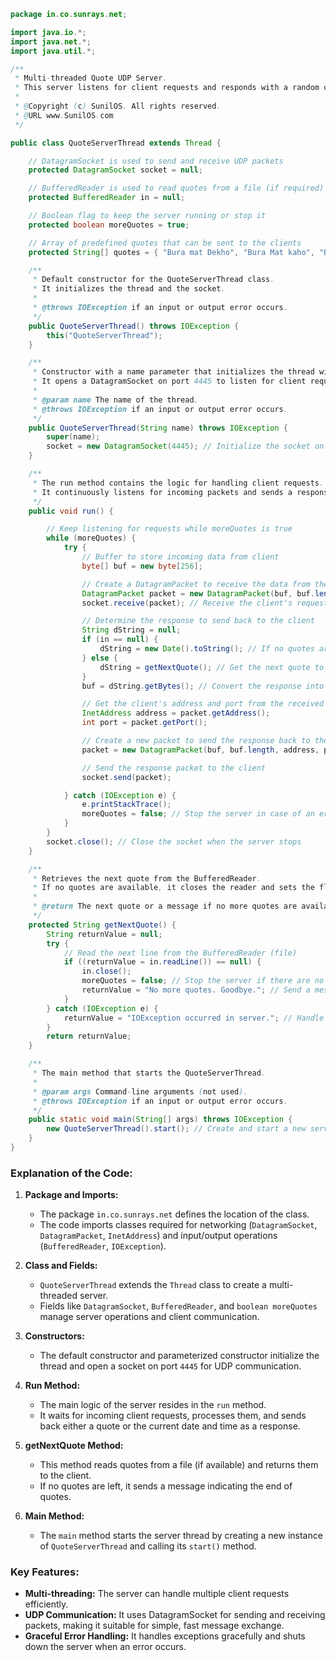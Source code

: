 ```java
package in.co.sunrays.net;

import java.io.*;
import java.net.*;
import java.util.*;

/**
 * Multi-threaded Quote UDP Server.
 * This server listens for client requests and responds with a random quote or the current date.
 * 
 * @Copyright (c) SunilOS. All rights reserved.
 * @URL www.SunilOS.com
 */

public class QuoteServerThread extends Thread {

    // DatagramSocket is used to send and receive UDP packets
    protected DatagramSocket socket = null;

    // BufferedReader is used to read quotes from a file (if required)
    protected BufferedReader in = null;

    // Boolean flag to keep the server running or stop it
    protected boolean moreQuotes = true;

    // Array of predefined quotes that can be sent to the clients
    protected String[] quotes = { "Bura mat Dekho", "Bura Mat kaho", "Bura mat suno" };

    /**
     * Default constructor for the QuoteServerThread class.
     * It initializes the thread and the socket.
     * 
     * @throws IOException if an input or output error occurs.
     */
    public QuoteServerThread() throws IOException {
        this("QuoteServerThread");
    }

    /**
     * Constructor with a name parameter that initializes the thread with a specific name.
     * It opens a DatagramSocket on port 4445 to listen for client requests.
     * 
     * @param name The name of the thread.
     * @throws IOException if an input or output error occurs.
     */
    public QuoteServerThread(String name) throws IOException {
        super(name);
        socket = new DatagramSocket(4445); // Initialize the socket on port 4445
    }

    /**
     * The run method contains the logic for handling client requests.
     * It continuously listens for incoming packets and sends a response back to the client.
     */
    public void run() {

        // Keep listening for requests while moreQuotes is true
        while (moreQuotes) {
            try {
                // Buffer to store incoming data from client
                byte[] buf = new byte[256];

                // Create a DatagramPacket to receive the data from the client
                DatagramPacket packet = new DatagramPacket(buf, buf.length);
                socket.receive(packet); // Receive the client's request

                // Determine the response to send back to the client
                String dString = null;
                if (in == null) {
                    dString = new Date().toString(); // If no quotes are read, send the current date and time
                } else {
                    dString = getNextQuote(); // Get the next quote to send
                }
                buf = dString.getBytes(); // Convert the response into bytes

                // Get the client's address and port from the received packet
                InetAddress address = packet.getAddress();
                int port = packet.getPort();

                // Create a new packet to send the response back to the client
                packet = new DatagramPacket(buf, buf.length, address, port);

                // Send the response packet to the client
                socket.send(packet);

            } catch (IOException e) {
                e.printStackTrace();
                moreQuotes = false; // Stop the server in case of an error
            }
        }
        socket.close(); // Close the socket when the server stops
    }

    /**
     * Retrieves the next quote from the BufferedReader.
     * If no quotes are available, it closes the reader and sets the flag to stop the server.
     * 
     * @return The next quote or a message if no more quotes are available.
     */
    protected String getNextQuote() {
        String returnValue = null;
        try {
            // Read the next line from the BufferedReader (file)
            if ((returnValue = in.readLine()) == null) {
                in.close();
                moreQuotes = false; // Stop the server if there are no more quotes
                returnValue = "No more quotes. Goodbye."; // Send a message to the client if no quotes are left
            }
        } catch (IOException e) {
            returnValue = "IOException occurred in server."; // Handle exceptions during reading
        }
        return returnValue;
    }

    /**
     * The main method that starts the QuoteServerThread.
     * 
     * @param args Command-line arguments (not used).
     * @throws IOException if an input or output error occurs.
     */
    public static void main(String[] args) throws IOException {
        new QuoteServerThread().start(); // Create and start a new server thread
    }
}
```

### Explanation of the Code:
1. **Package and Imports:**
   - The package `in.co.sunrays.net` defines the location of the class.
   - The code imports classes required for networking (`DatagramSocket`, `DatagramPacket`, `InetAddress`) and input/output operations (`BufferedReader`, `IOException`).

2. **Class and Fields:**
   - `QuoteServerThread` extends the `Thread` class to create a multi-threaded server.
   - Fields like `DatagramSocket`, `BufferedReader`, and `boolean moreQuotes` manage server operations and client communication.

3. **Constructors:**
   - The default constructor and parameterized constructor initialize the thread and open a socket on port `4445` for UDP communication.

4. **Run Method:**
   - The main logic of the server resides in the `run` method.
   - It waits for incoming client requests, processes them, and sends back either a quote or the current date and time as a response.

5. **getNextQuote Method:**
   - This method reads quotes from a file (if available) and returns them to the client.
   - If no quotes are left, it sends a message indicating the end of quotes.

6. **Main Method:**
   - The `main` method starts the server thread by creating a new instance of `QuoteServerThread` and calling its `start()` method.

### Key Features:
- **Multi-threading:** The server can handle multiple client requests efficiently.
- **UDP Communication:** It uses DatagramSocket for sending and receiving packets, making it suitable for simple, fast message exchange.
- **Graceful Error Handling:** It handles exceptions gracefully and shuts down the server when an error occurs.

